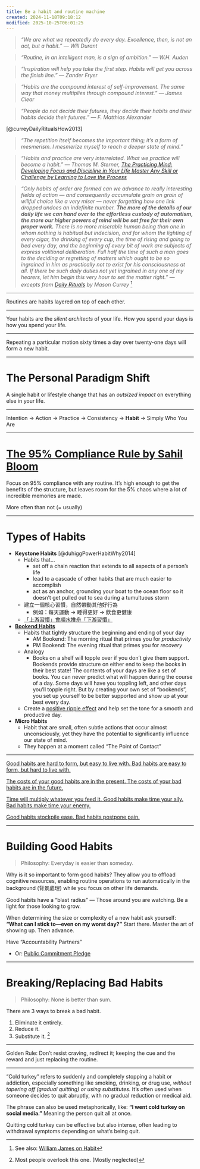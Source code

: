 ```yaml
---
title: Be a habit and routine machine
created: 2024-11-18T09:18:12
modified: 2025-10-25T06:01:25
---
```


> _“We are what we repeatedly do every day. Excellence, then, is not an act, but a habit.” — Will Durant_

> _“Routine, in an intelligent man, is a sign of ambition.” — W.H. Auden_

> _“Inspiration will help you take the first step. Habits will get you across the finish line.” — Zander Fryer_

> _“Habits are the compound interest of self-improvement. The same way that money multiplies through compound interest.” — James Clear_

> _“People do not decide their futures, they decide their habits and their habits decide their futures.” — F. Matthias Alexander_

[@curreyDailyRitualsHow2013]

> _“The repetition itself becomes the important thing; it’s a form of mesmerism. I mesmerize myself to reach a deeper state of mind.”_

> _“Habits and practice are very interrelated. What we practice will become a habit.” ― Thomas M. Sterner, [The Practicing Mind: Developing Focus and Discipline in Your Life Master Any Skill or Challenge by Learning to Love the Process](https://www.goodreads.com/work/quotes/326331)_

> _“Only habits of order are formed can we advance to really interesting fields of action — and consequently accumulate grain on grain of willful choice like a very miser — never forgetting how one link dropped undoes an indefinite number. **The more of the details of our daily life we can hand over to the effortless custody of automatism, the more our higher powers of mind will be set free for their own proper work.** There is no more miserable human being than one in whom nothing is habitual but indecision, and for whom the lighting of every cigar, the drinking of every cup, the time of rising and going to bed every day, and the beginning of every bit of work are subjects of express volitional deliberation. Full half the time of such a man goes to the deciding or regretting of matters which ought to be so ingrained in him as practically not to exist for his consciousness at all. If there be such daily duties not yet ingrained in any one of my hearers, let him begin this very hour to set the matter right.” — excepts from [Daily Rituals](http://www.amazon.com/gp/product/0307273601) by Mason Currey_ [^1]

---

Routines are habits layered on top of each other.

---

Your habits are the _silent architects_ of your life. How you spend your days is how you spend your life.

---

Repeating a particular motion sixty times a day over twenty-one days will form a new habit.

---

# The Personal Paradigm Shift

A single habit or lifestyle change that has an _outsized impact_ on everything else in your life.

---

Intention → Action → Practice → Consistency → **Habit** → Simply Who You Are

---

# [The 95% Compliance Rule by Sahil Bloom](https://x.com/SahilBloom/status/1832407335303835752)

Focus on 95% compliance with any routine. It’s high enough to get the benefits of the structure, but leaves room for the 5% chaos where a lot of incredible memories are made.

More often than not (= usually)

---

# Types of Habits

* **Keystone Habits** [@duhiggPowerHabitWhy2014]
	* Habits that…
		* set off a chain reaction that extends to all aspects of a person’s life
		* lead to a cascade of other habits that are much easier to accomplish
		* act as an anchor, grounding your boat to the ocean floor so it doesn’t get pulled out to sea during a tumultuous storm
	* 建立一個核心習慣，自然帶動其他好行為
		* 例如：每天運動 → 睡得更好 → 飲食更健康
	* [「上游習慣」會順水推舟「下游習慣」](https://podcasts.apple.com/de/podcast/%E9%9B%BB%E6%89%B6%E6%A2%AF%E8%B5%B0%E5%B7%A6%E9%82%8A-with-jacky-left-side-escalator/id1544225078?i=1000679697289)
* **[Bookend Habits](Always%20start%20and%20end%20the%20day%20right.md)**
	* Habits that tightly structure the beginning and ending of your day
		* AM Bookend: The morning ritual that primes you for _productivity_
		* PM Bookend: The evening ritual that primes you for _recovery_
	* Analogy
		* Books on a shelf will topple over if you don’t give them support. Bookends provide structure on either end to keep the books in their best state! The contents of your days are like a set of books. You can never predict what will happen during the course of a day. Some days will have you toppling left, and other days you’ll topple right. But by creating your own set of “bookends”, you set up yourself to be better supported and show up at your best every day.
	* Create a [positive ripple effect](the-compounding-effect.md) and help set the tone for a smooth and productive day.
* **Micro Habits**
	* Habit that are small, often subtle actions that occur almost unconsciously, yet they have the potential to significantly influence our state of mind.
	* They happen at a moment called “The Point of Contact”

---

[Good habits are hard to form, but easy to live with. Bad habits are easy to form, but hard to live with.](https://youtu.be/5J6jAC6XxAI)

[The costs of your good habits are in the present. The costs of your bad habits are in the future.](https://x.com/JamesClear/status/1016336943813185537)

[Time will multiply whatever you feed it. Good habits make time your ally. Bad habits make time your enemy.](https://jamesclear.com/3-2-1/may-22-2025)

[Good habits stockpile ease. Bad habits postpone pain.](https://jamesclear.com/3-2-1/october-2-2025)

---

# Building Good Habits

> Philosophy: Everyday is easier than someday.

Why is it so important to form good habits? They allow you to offload cognitive resources, enabling routine operations to run automatically in the background (背景處理) while you focus on other life demands.

Good habits have a “blast radius” — Those around you are watching. Be a light for those looking to grow.

When determining the size or complexity of a new habit ask yourself: **“What can I stick to—even on my worst day?”** Start there. Master the art of showing up. Then advance.

Have “Accountability Partners”

* Or: [Public Commitment Pledge](https://sketchplanations.com/public-commitment-pledge)

---

# Breaking/Replacing Bad Habits

> Philosophy: None is better than sum.

There are 3 ways to break a bad habit.

1. Eliminate it entirely.
2. Reduce it.
3. Substitute it. [^2]

---

Golden Rule: Don’t resist craving, redirect it; keeping the cue and the reward and just replacing the routine.

---

“Cold turkey” refers to suddenly and completely stopping a habit or addiction, especially something like smoking, drinking, or drug use, _without tapering off (gradual quitting) or using substitutes._ It’s often used when someone decides to quit abruptly, with no gradual reduction or medical aid.

  The phrase can also be used metaphorically, like: **“I went cold turkey on social media.”** Meaning the person quit all at once.

  Quitting cold turkey can be effective but also intense, often leading to withdrawal symptoms depending on what’s being quit.

[^1]: See also: [William James on Habit](https://fs.blog/william-james-on-habit/)
[^2]: Most people overlook this one. (Mostly neglected)

